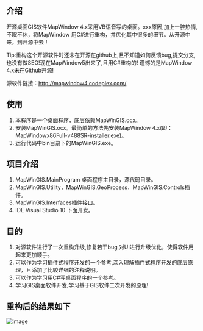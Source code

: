 ## 介绍
开源桌面GIS软件MapWindow 4.x采用VB语音写的桌面。xxx原因,加上一腔热情,不眠不休，将MapWindow 用C#进行重构，并优化其中很多的细节。从开源中来，到开源中去！

Tip:重构这个开源软件时还未在开源在github上,且不知道如何反馈bug,提交分支,也没有做SEO!现在MapWindow5出来了,且用C#重构的!
遗憾的是MapWindow 4.x未在Github开源!

源软件链接：http://mapwindow4.codeplex.com/

## 使用
1. 本程序是一个桌面程序，底层依赖MapWinGIS.ocx。
2. 安装MapWinGIS.ocx。最简单的方法先安装MapWindow 4.x(即：MapWindowx86Full-v488SR-installer.exe)。
3. 运行代码中bin目录下的MapWinGIS.exe。

## 项目介绍
1. MapWinGIS.MainProgram 桌面程序主目录，源代码目录。
2. MapWinGIS.Utility，MapWinGIS.GeoProcess，MapWinGIS.Controls插件。
3. MapWinGIS.Interfaces插件接口。
5. IDE Visual Studio 10 下面开发。

## 目的
1. 对源软件进行了一次重构升级,修复若干bug,对UI进行升级优化，使得软件用起来更加顺手。
2. 可以作为学习插件式程序开发的一个参考,深入理解插件式程序开发的底层原理，且添加了比较详细的注释说明。
3. 可以作为学习用C#写桌面程序的一个参考。
4. 学习GIS桌面软件开发,学习基于GIS软件二次开发的原理!

## 重构后的结果如下

![image](https://github.com/runingriver/MapWinGIS/tree/master/images/gis.png)